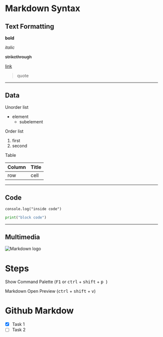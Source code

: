 # Markdown Syntax

## Text Formatting

**bold**

_italic_

~~strikethrough~~

[link](https://www.markdownguide.org/ "markdown guide")

> quote

---

## Data

Unorder list

- element
  - subelement

Order list

1. first
2. second

Table

| Column | Title |
| ------ | ----- |
| row    | cell  |

---

## Code

`console.log("inside code")`

```python
print("block code")
```

---

## Multimedia

![Markdown logo](https://d33wubrfki0l68.cloudfront.net/f1f475a6fda1c2c4be4cac04033db5c3293032b4/513a4/assets/images/markdown-mark-white.svg "Markdown logo")

# Steps

Show Command Palette (<kbd>F1</kbd> or <kbd>ctrl</kbd> + <kbd>shift</kbd> + <kbd>p </kbd>)

Markdown Open Preview (<kbd>ctrl</kbd> + <kbd>shift</kbd> + <kbd>v</kbd>)

# Github Markdow

- [x] Task 1
- [ ] Task 2
